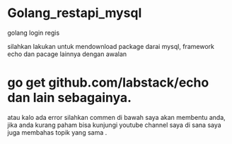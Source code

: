 # Golang_restapi_mysql
golang login regis



silahkan lakukan untuk mendownload package darai mysql,
framework echo dan pacage lainnya
dengan awalan 
# go get github.com/labstack/echo dan lain sebagainya.
atau kalo ada error silahkan commen di bawah saya akan membentu anda,
jika anda kurang paham bisa kunjungi youtube channel saya di sana saya juga membahas topik yang sama .



